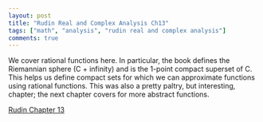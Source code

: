 ```yaml
---
layout: post
title: "Rudin Real and Complex Analysis Ch13"
tags: ["math", "analysis", "rudin real and complex analysis"]
comments: true
---
```


We cover rational functions here. In particular, the book defines the Riemannian sphere (C + infinity) and is the 1-point compact superset of C. This helps us define compact sets for which we can approximate functions using rational functions. This was also a pretty paltry, but interesting, chapter; the next chapter covers for more abstract functions.

[Rudin Chapter 13](../pdfs/rudin_rc_analysis/Rudin_Ch13.pdf)